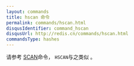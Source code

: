 ```yaml
---
layout: commands
title: hscan 命令
permalink: commands/hscan.html
disqusIdentifier: command_hscan
disqusUrl: http://redis.cn/commands/hscan.html
commandsType: hashes
---
```


请参考 [SCAN](/commands/scan.html)命令， `HSCAN`与之类似 。
